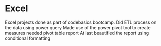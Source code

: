 # Excel
Excel projects done as part of codebasics bootcamp.
Did ETL process on the data using power query
Made use of the power pivot tool to create measures needed pivot table report
At last beautified the report using conditional formatting 

